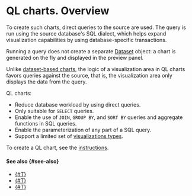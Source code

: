 # QL charts. Overview


To create such charts, direct queries to the source are used. The query is run using the source database's SQL dialect, which helps expand visualization capabilities by using database-specific transactions.


Running a query does not create a separate [Dataset](../dataset/index.md) object: a chart is generated on the fly and displayed in the preview panel.

Unlike [dataset-based charts](dataset-based-charts.md), the logic of a visualization area in QL charts favors queries against the source, that is, the visualization area only displays the data from the query.


QL charts:

* Reduce database workload by using direct queries.
* Only suitable for `SELECT` queries.
* Enable the use of `JOIN`, `GROUP BY`, and `SORT BY` queries and aggregate functions in SQL queries.
* Enable the parameterization of any part of a SQL query.
* Support a limited set of [visualizations types](../../visualization-ref/index.md).


To create a QL chart, see the [instructions](../../operations/chart/create-sql-chart.md).

#### See also {#see-also}

* [{#T}](../../operations/chart/create-sql-chart.md)
* [{#T}](../../concepts/chart/index.md)
* [{#T}](../../operations/chart/create-chart.md)
